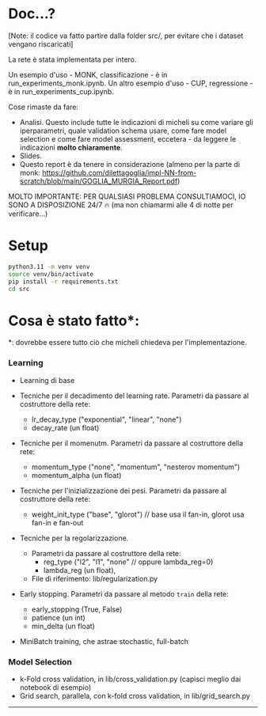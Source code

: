 # Doc...?

[Note: il codice va fatto partire dalla folder src/, per evitare che i dataset vengano riscaricati]

La rete è stata implementata per intero. 

Un esempio d'uso - MONK, classificazione - è in run_experiments_monk.ipynb.
Un altro esempio d'uso - CUP, regressione - è in run_experiments_cup.ipynb.

Cose rimaste da fare:
- Analisi. Questo include tutte le indicazioni di micheli su come variare gli iperparametri, quale validation schema usare, come fare model selection e come fare model assessment, eccetera - da leggere le indicazioni **molto chiaramente**. 
- Slides.
- Questo report è da tenere in considerazione (almeno per la parte di monk: https://github.com/dilettagoglia/impl-NN-from-scratch/blob/main/GOGLIA_MURGIA_Report.pdf)

MOLTO IMPORTANTE: PER QUALSIASI PROBLEMA CONSULTIAMOCI, IO SONO A DISPOSIZIONE 24/7 🔥 (ma non chiamarmi alle 4 di notte per verificare...)

# Setup

```bash
python3.11 -m venv venv
source venv/bin/activate
pip install -r requirements.txt
cd src
```

# Cosa è stato fatto*:

\*: dovrebbe essere tutto ciò che micheli chiedeva per l'implementazione.

### Learning

- Learning di base

- Tecniche per il decadimento del learning rate. Parametri da passare al costruttore della rete:
    - lr_decay_type ("exponential", "linear", "none")
    - decay_rate (un float)

- Tecniche per il momenutm. Parametri da passare al costruttore della rete:
    - momentum_type ("none", "momentum", "nesterov momentum")
    - momentum_alpha (un float)

- Tecniche per l'inizializzazione dei pesi. Parametri da passare al costruttore della rete:
    - weight_init_type ("base", "glorot") // base usa il fan-in, glorot usa fan-in e fan-out

- Tecniche per la regolarizzazione. 
    - Parametri da passare al costruttore della rete:
        - reg_type ("l2", "l1", "none" // oppure lambda_reg=0)
        - lambda_reg (un float),
    - File di riferimento: lib/regularization.py

- Early stopping. Parametri da passare al metodo `train` della rete:
    - early_stopping (True, False)
    - patience (un int)
    - min_delta (un float)

- MiniBatch training, che astrae stochastic, full-batch

### Model Selection

- k-Fold cross validation, in lib/cross_validation.py (capisci meglio dai notebook di esempio)
- Grid search, parallela, con k-fold cross validation, in lib/grid_search.py


---